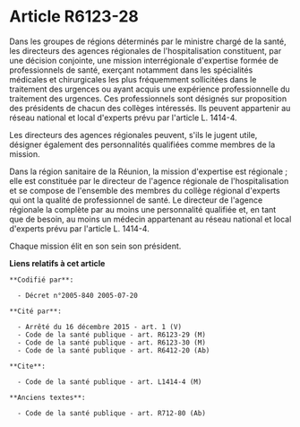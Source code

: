 # Article R6123-28

Dans les groupes de régions déterminés par le ministre chargé de la santé, les directeurs des agences régionales de
l'hospitalisation constituent, par une décision conjointe, une mission interrégionale d'expertise formée de professionnels de
santé, exerçant notamment dans les spécialités médicales et chirurgicales les plus fréquemment sollicitées dans le traitement
des urgences ou ayant acquis une expérience professionnelle du traitement des urgences. Ces professionnels sont désignés sur
proposition des présidents de chacun des collèges intéressés. Ils peuvent appartenir au réseau national et local d'experts
prévu par l'article L. 1414-4.

Les directeurs des agences régionales peuvent, s'ils le jugent utile, désigner également des personnalités qualifiées comme
membres de la mission.

Dans la région sanitaire de la Réunion, la mission d'expertise est régionale ; elle est constituée par le directeur de
l'agence régionale de l'hospitalisation et se compose de l'ensemble des membres du collège régional d'experts qui ont la
qualité de professionnel de santé. Le directeur de l'agence régionale la complète par au moins une personnalité qualifiée et,
en tant que de besoin, au moins un médecin appartenant au réseau national et local d'experts prévu par l'article L. 1414-4.

Chaque mission élit en son sein son président.

**Liens relatifs à cet article**

	**Codifié par**:

	  - Décret n°2005-840 2005-07-20

	**Cité par**:

	  - Arrêté du 16 décembre 2015 - art. 1 (V)
	  - Code de la santé publique - art. R6123-29 (M)
	  - Code de la santé publique - art. R6123-30 (M)
	  - Code de la santé publique - art. R6412-20 (Ab)

	**Cite**:

	  - Code de la santé publique - art. L1414-4 (M)

	**Anciens textes**:

	  - Code de la santé publique - art. R712-80 (Ab)
